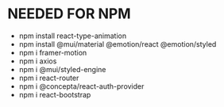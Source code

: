 # NEEDED FOR NPM #
* npm install react-type-animation  
* npm install @mui/material @emotion/react @emotion/styled
* npm i framer-motion
* npm i axios
* npm i @mui/styled-engine  
* npm i react-router  
* npm i @concepta/react-auth-provider  
* npm i react-bootstrap  
